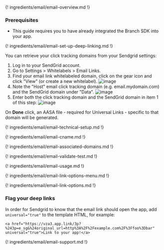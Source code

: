 ---
---

{! ingredients/email/email-overview.md !}

### Prerequisites

- This guide requires you to have already integrated the Branch SDK into your app.

{! ingredients/email/email-set-up-deep-linking.md !}

You can retrieve your click tracking domains from your Sendgrid settings:

1. Log in to your SendGrid account.
1. Go to Settings > Whitelabels > Email Links.
1. Find your email link whitelabeled domain, click on the gear icon and click "View" (or create a new whitelabel). ![image](/img/pages/email/sendgrid/sendgrid-view-domain.png)
1. Note the "Host" email click tracking domain (e.g. email.mydomain.com) and the SendGrid domain under "Data". ![image](/img/pages/email/sendgrid/sendgrid-whitelabel.png)
1. Enter both the click tracking domain and the SendGrid domain in item 1 of this step: ![image](/img/pages/email/sendgrid/configure-sendgrid-1.png)

On **Done** click, an AASA file - required for Universal Links - specific to that domain will be generated.

{! ingredients/email/email-technical-setup.md !}

{! ingredients/email/email-cname.md !}

{! ingredients/email/email-associated-domains.md !}

{! ingredients/email/email-validate-test.md !}

{! ingredients/email/email-usage.md !}

{! ingredients/email/email-link-options-menu.md !}

{! ingredients/email/email-link-options.md !}

### Flag your deep links

In order for Sendgrid to know that the email link should open the app, add `universal="true"` to the template HTML, for example:

```
<a href="https://vza3.app.link/3p?%243p=e_sg&%24original_url=http%3A%2F%2Fexample.com%2F%3Ffoo%3Dbar" universal="true">Link to your app!</a>
```

{! ingredients/email/email-support.md !}
